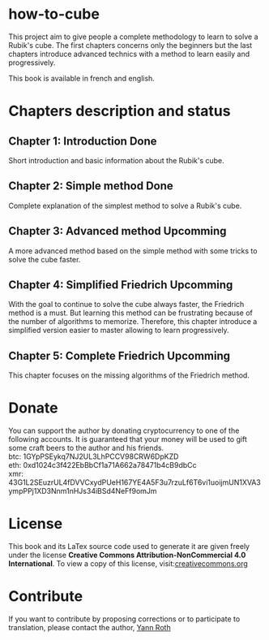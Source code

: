 # how-to-cube
This project aim to give people a complete methodology to learn to solve a Rubik's cube. The first chapters concerns only the beginners but the last chapters introduce advanced technics with a method to learn easily and progressively.

This book is available in french and english.

# Chapters description and status
## Chapter 1: Introduction **Done**
Short introduction and basic information about the Rubik's cube.

## Chapter 2: Simple method **Done**
Complete explanation of the simplest method to solve a Rubik's cube.

## Chapter 3: Advanced method **Upcomming**
A more advanced method based on the simple method with some tricks to solve the cube faster.

## Chapter 4: Simplified Friedrich **Upcomming**
With the goal to continue to solve the cube always faster, the Friedrich method is a must. But learning this method can be frustrating because of the number of algorithms to memorize. Therefore, this chapter introduce a simplified version easier to master allowing to learn progressively.

## Chapter 5: Complete Friedrich **Upcomming**
This chapter focuses on the missing algorithms of the Friedrich method.

# Donate
You can support the author by donating cryptocurrency to one of the following accounts. It is guaranteed that your money will be used to gift some craft beers to the author and his friends.<br />
btc: 1GYpPSEykq7NJ2UL3LhPCCV98CRW6DpKZD<br />
eth: 0xd1024c3f422EbBbCf1a71A662a78471b4cB9dbCc<br />
xmr: 43G1L2SEuzrUL4fDVVCxydPUeH167YE4A5F3u7rzuLf6T6vi1uoijmUN1XVA3ympPPj1XD3Nnm1nHJs34iBSd4NeFf9omJm<br />

# License
This book and its LaTex source code used to generate it are given freely under the license **Creative Commons Attribution-NonCommercial 4.0 International**. To view a copy of this license, visit:[creativecommons.org](https://creativecommons.org/licenses/by-nc/4.0/)

# Contribute
If you want to contribute by proposing corrections or to participate to translation, please contact the author, [Yann Roth](mailto:yannroth@msn.com)
